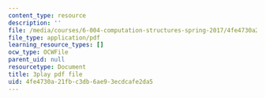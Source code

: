 ```yaml
---
content_type: resource
description: ''
file: /media/courses/6-004-computation-structures-spring-2017/4fe4730a21fbc3db6ae93ecdcafe2da5_AlT3zLxcHmw.pdf
file_type: application/pdf
learning_resource_types: []
ocw_type: OCWFile
parent_uid: null
resourcetype: Document
title: 3play pdf file
uid: 4fe4730a-21fb-c3db-6ae9-3ecdcafe2da5
---
```

